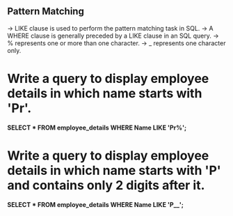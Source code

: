 <h2>Pattern Matching</h2>

-> LIKE clause is used to perform the pattern matching task in SQL.
-> A WHERE clause is generally preceded by a LIKE clause in an SQL query.
-> % represents one or more than one character.
-> \_ represents one character only.

# Write a query to display employee details in which name starts with 'Pr'.

<b> SELECT \* FROM employee_details WHERE Name LIKE 'Pr%'; </b>

# Write a query to display employee details in which name starts with 'P' and contains only 2 digits after it.

<b> SELECT \* FROM employee_details WHERE Name LIKE 'P\_\_'; </b>
